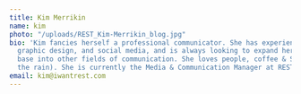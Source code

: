 ```yaml
---
title: Kim Merrikin
name: kim
photo: "/uploads/REST_Kim-Merrikin_blog.jpg"
bio: 'Kim fancies herself a professional communicator. She has experience in writing,
  graphic design, and social media, and is always looking to expand her knowledge
  base into other fields of communication. She loves people, coffee & Seattle (including
  the rain). She is currently the Media & Communication Manager at REST. '
email: kim@iwantrest.com
---
```


